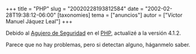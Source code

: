 +++
title = "PHP"
slug = "20020228193812584"
date = "2002-02-28T19:38:12-06:00"
[taxonomies]
tema = ["anuncios"]
autor = ["Víctor Manuel Jáquez Leal"]
+++

Debido al [Agujero de
Seguridad](http://security.e-matters.de/advisories/012002.html) en el
[PHP](http://http://www.php.net), actualizé a la versión 4.1.2.

Parece que no hay problemas, pero si detectan alguno, háganmelo saber.

